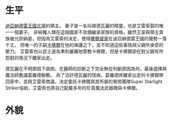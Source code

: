 <!-- TITLE: 艾雷索．賽爾威 -->
<!-- SUBTITLE: 『我知道你對我有所不滿，但是拜託你，拯救你的母親吧。』CV：大塚明夫-->

# 生平
[迪亞納德雷王國](/組織/列表#迪亞納德雷王國)[北境](/地理/列表#北境（原賽爾威王國）)的領主。
妻子是一名叫做德瓦麗的精靈，也是艾雷索娶的唯一一個妻子。
非純種人類在這個國家不具備繼承家族的資格，雖然王室與領主貴族被允許納妾，但因為艾雷索的決定，使得[賽爾威家](/組織/賽爾威家)在迪亞納德雷王國的聲勢一落千丈。
但唯一的子嗣[卡佛爾](卡佛爾)在他的保護之下，並不知道這些事情與父親所承受的壓力。
艾雷索也以武士道為準則嚴厲地管教卡佛爾，但是卡佛爾卻在對父親有所怨懟的情況下離家出走。

德瓦麗在不明原因下病倒，在醫師的診斷之下完全無從判斷原因為何，最後選擇與魔法師舊識葛羅德聯繫。
為了治好德瓦麗的怪病，葛羅德將離家出走的卡佛爾帶回家中，並與艾雷索商議，決定委託卡佛爾與其所屬的冒險團隊Super Starlight Striker協助，艾雷索也將自己配戴多年的珍貴魔法武器贈與卡佛爾。

# 外貌
